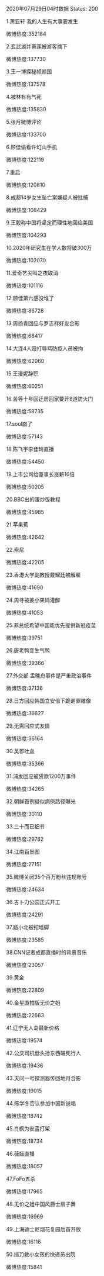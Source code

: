 2020年07月29日04时数据
Status: 200

1.萧亚轩 我的人生有大事要发生

微博热度:352184

2.玄武湖并蒂莲被游客摘下

微博热度:137730

3.王一博探秘帧颜国

微博热度:137578

4.被林有有气死

微博热度:135830

5.张月微博评论

微博热度:133700

6.顾佳偷看许幻山手机

微博热度:122119

7.重启

微博热度:120810

8.成都14岁女生坠亡案嫌疑人被批捕

微博热度:108429

9.王毅称中国将坚定而理性地回应美国

微博热度:104293

10.2020年研究生在学人数将破300万

微博热度:102070

11.爱奇艺尖叫之夜取消

微博热度:101116

12.顾佳第六感没谁了

微博热度:86728

13.周扬青回应与罗志祥好友合影

微博热度:68417

14.大连4人殴打辱骂防疫人员被拘

微博热度:62060

15.王漫妮辞职

微博热度:60251

16.苦等十年回迁房回家要开8道防火门

微博热度:58735

17.soul崩了

微博热度:57143

18.陈飞宇李佳琦直播

微博热度:54450

19.上市公司给董事长涨薪16倍

微博热度:50205

20.BBC出的蛋炒饭教程

微博热度:45985

21.苹果蕉

微博热度:42642

22.索尼

微博热度:42205

23.香港大学副教授戴耀廷被解雇

微博热度:41690

24.周寻被姜小果妈灌醉

微博热度:41053

25.菲总统希望中国能优先提供新冠疫苗

微博热度:39751

26.唐老鸭变生气鸭

微博热度:39366

27.外交部 孟晚舟事件是严重政治事件

微博热度:37136

28.日方回应韩国立安倍下跪谢罪雕像

微博热度:36627

29.无需回应式友情

微博热度:36164

30.吴邪吐血

微博热度:35366

31.浦发回应被贷款1200万事件

微博热度:34265

32.朝鲜首例疑似病例路径曝光

微博热度:30110

33.三十而已细节

微博热度:29782

34.江南百景图

微博热度:27151

35.微博关闭35个百万粉丝违规账号

微博热度:24634

36.吉卜力公园正式开工

微博热度:24291

37.路小北被挖墙脚

微博热度:23585

38.CNN记者成都直播时的背景音乐

微博热度:23057

39.黄金

微博热度:22809

40.金星直拍版无价之姐

微博热度:22663

41.辽宁无人岛最新价格

微博热度:19574

42.公交司机低头捡东西碾死行人

微博热度:19436

43.天问一号探测器传回地月合影

微博热度:19015

44.陈学冬否认参加中国新说唱

微博热度:18742

45.肖枫为安蓝打架

微博热度:18734

46.薇娅直播

微博热度:18057

47.FoFo五杀

微博热度:17965

48.无价之姐中国风爵士扇子舞

微博热度:16969

49.上海迪士尼烟花复园后首开放

微博热度:16116

50.挡刀救小女孩的快递员出院

微博热度:15841

